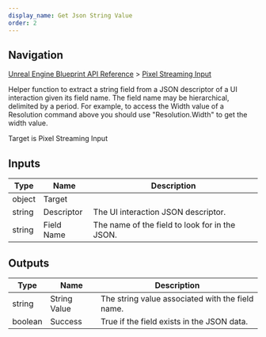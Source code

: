 ```yaml
---
display_name: Get Json String Value
order: 2
---
```

## Navigation

[Unreal Engine Blueprint API Reference](https://dev.epicgames.com/documentation/en-us/unreal-engine/BlueprintAPI) > [Pixel Streaming Input](https://dev.epicgames.com/documentation/en-us/unreal-engine/BlueprintAPI/PixelStreamingInput)

Helper function to extract a string field from a JSON descriptor of a
UI interaction given its field name.
The field name may be hierarchical, delimited by a period. For example,
to access the Width value of a Resolution command above you should use
"Resolution.Width" to get the width value.

Target is Pixel Streaming Input

## Inputs

| Type | Name | Description |
| --- | --- | --- |
| object | Target |  |
| string | Descriptor | The UI interaction JSON descriptor. |
| string | Field Name | The name of the field to look for in the JSON. |

## Outputs

| Type | Name | Description |
| --- | --- | --- |
| string | String Value | The string value associated with the field name. |
| boolean | Success | True if the field exists in the JSON data. |
